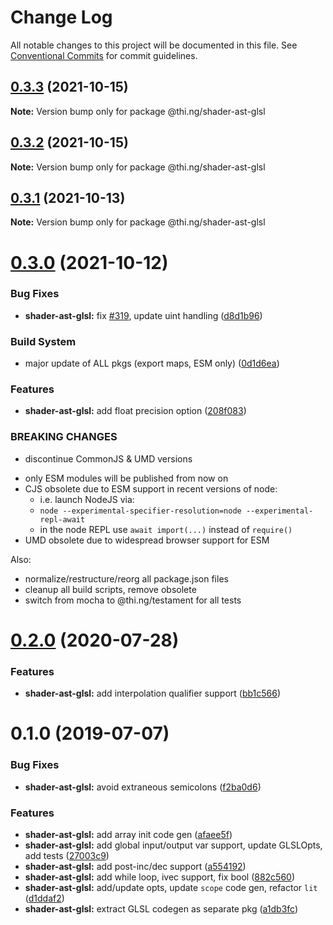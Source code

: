 # Change Log

All notable changes to this project will be documented in this file.
See [Conventional Commits](https://conventionalcommits.org) for commit guidelines.

## [0.3.3](https://github.com/thi-ng/umbrella/compare/@thi.ng/shader-ast-glsl@0.3.2...@thi.ng/shader-ast-glsl@0.3.3) (2021-10-15)

**Note:** Version bump only for package @thi.ng/shader-ast-glsl





## [0.3.2](https://github.com/thi-ng/umbrella/compare/@thi.ng/shader-ast-glsl@0.3.1...@thi.ng/shader-ast-glsl@0.3.2) (2021-10-15)

**Note:** Version bump only for package @thi.ng/shader-ast-glsl





## [0.3.1](https://github.com/thi-ng/umbrella/compare/@thi.ng/shader-ast-glsl@0.3.0...@thi.ng/shader-ast-glsl@0.3.1) (2021-10-13)

**Note:** Version bump only for package @thi.ng/shader-ast-glsl





# [0.3.0](https://github.com/thi-ng/umbrella/compare/@thi.ng/shader-ast-glsl@0.2.48...@thi.ng/shader-ast-glsl@0.3.0) (2021-10-12)


### Bug Fixes

* **shader-ast-glsl:** fix [#319](https://github.com/thi-ng/umbrella/issues/319), update uint handling ([d8d1b96](https://github.com/thi-ng/umbrella/commit/d8d1b965d18a52dfde8171b4de7b1eade91d17cc))


### Build System

* major update of ALL pkgs (export maps, ESM only) ([0d1d6ea](https://github.com/thi-ng/umbrella/commit/0d1d6ea9fab2a645d6c5f2bf2591459b939c09b6))


### Features

* **shader-ast-glsl:** add float precision option ([208f083](https://github.com/thi-ng/umbrella/commit/208f0832d11925060e8ee5ffbf07e7f423a74d7f))


### BREAKING CHANGES

* discontinue CommonJS & UMD versions

- only ESM modules will be published from now on
- CJS obsolete due to ESM support in recent versions of node:
  - i.e. launch NodeJS via:
  - `node --experimental-specifier-resolution=node --experimental-repl-await`
  - in the node REPL use `await import(...)` instead of `require()`
- UMD obsolete due to widespread browser support for ESM

Also:
- normalize/restructure/reorg all package.json files
- cleanup all build scripts, remove obsolete
- switch from mocha to @thi.ng/testament for all tests






#  [0.2.0](https://github.com/thi-ng/umbrella/compare/@thi.ng/shader-ast-glsl@0.1.39...@thi.ng/shader-ast-glsl@0.2.0) (2020-07-28) 

###  Features 

- **shader-ast-glsl:** add interpolation qualifier support ([bb1c566](https://github.com/thi-ng/umbrella/commit/bb1c56621701bd66cc56062cd258a63c64c029d2)) 

#  0.1.0 (2019-07-07) 

###  Bug Fixes 

- **shader-ast-glsl:** avoid extraneous semicolons ([f2ba0d6](https://github.com/thi-ng/umbrella/commit/f2ba0d6)) 

###  Features 

- **shader-ast-glsl:** add array init code gen ([afaee5f](https://github.com/thi-ng/umbrella/commit/afaee5f)) 
- **shader-ast-glsl:** add global input/output var support, update GLSLOpts, add tests ([27003c9](https://github.com/thi-ng/umbrella/commit/27003c9)) 
- **shader-ast-glsl:** add post-inc/dec support ([a554192](https://github.com/thi-ng/umbrella/commit/a554192)) 
- **shader-ast-glsl:** add while loop, ivec support, fix bool ([882c560](https://github.com/thi-ng/umbrella/commit/882c560)) 
- **shader-ast-glsl:** add/update opts, update `scope` code gen, refactor `lit` ([d1ddaf2](https://github.com/thi-ng/umbrella/commit/d1ddaf2)) 
- **shader-ast-glsl:** extract GLSL codegen as separate pkg ([a1db3fc](https://github.com/thi-ng/umbrella/commit/a1db3fc))

